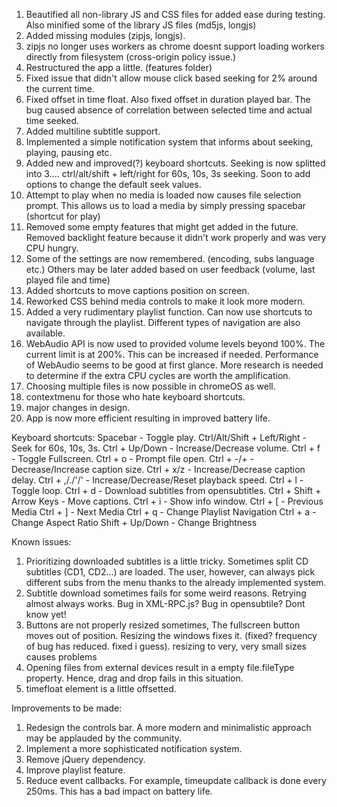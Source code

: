 1. Beautified all non-library JS and CSS files for added ease during testing. Also minified some of the library JS files (md5js, longjs)
2. Added missing modules (zipjs, longjs).
3. zipjs no longer uses workers as chrome doesnt support loading workers directly from filesystem (cross-origin policy issue.)
4. Restructured the app a little. (features folder)
5. Fixed issue that didn't allow mouse click based seeking for 2% around the current time.
6. Fixed offset in time float. Also fixed offset in duration played bar. The bug caused absence of correlation between selected time and actual time seeked.
7. Added multiline subtitle support.
8. Implemented a simple notification system that informs about seeking, playing, pausing etc.
9. Added new and improved(?) keyboard shortcuts. Seeking is now splitted into 3.... ctrl/alt/shift + left/right for 60s, 10s, 3s seeking. Soon to add options to change the default seek values.
10. Attempt to play when no media is loaded now causes file selection prompt. This allows us to load a media by simply pressing spacebar (shortcut for play)
11. Removed some empty features that might get added in the future. Removed backlight feature because it didn't work properly and was very CPU hungry.
12. Some of the settings are now remembered. (encoding, subs language etc.) Others may be later added based on user feedback (volume, last played file and time)
13. Added shortcuts to move captions position on screen.
14. Reworked CSS behind media controls to make it look more modern.
15. Added a very rudimentary playlist function. Can now use shortcuts to navigate through the playlist. Different types of navigation are also available.
16. WebAudio API is now used to provided volume levels beyond 100%. The current limit is at 200%. This can be increased if needed. Performance of WebAudio seems to be good at first glance. More research is needed to determine if the extra CPU cycles are worth the amplification.
17. Choosing multiple files is now possible in chromeOS as well.
18. contextmenu for those who hate keyboard shortcuts.
19. major changes in design.
20. App is now more efficient resulting in improved battery life.

Keyboard shortcuts:
Spacebar - Toggle play.
Ctrl/Alt/Shift + Left/Right - Seek for 60s, 10s, 3s.
Ctrl + Up/Down - Increase/Decrease volume.
Ctrl + f - Toggle Fullscreen.
Ctrl + o - Prompt file open.
Ctrl + -/+ - Decrease/Increase caption size.
Ctrl + x/z - Increase/Decrease caption delay.
Ctrl + ,/./'/' - Increase/Decrease/Reset playback speed.
Ctrl + l - Toggle loop.
Ctrl + d - Download subtitles from opensubtitles.
Ctrl + Shift + Arrow Keys - Move captions.
Ctrl + i - Show info window.
Ctrl + [ - Previous Media
Ctrl + ] - Next Media
Ctrl + q - Change Playlist Navigation
Ctrl + a - Change Aspect Ratio
Shift + Up/Down - Change Brightness

Known issues:
1. Prioritizing downloaded subtitles is a little tricky. Sometimes split CD subtitles (CD1, CD2...) are loaded. The user, however, can always pick different subs from the menu thanks to the already implemented system.
2. Subtitle download sometimes fails for some weird reasons. Retrying almost always works. Bug in XML-RPC.js? Bug in opensubtile? Dont know yet!
3. Buttons are not properly resized sometimes, The fullscreen button moves out of position. Resizing the windows fixes it. (fixed? frequency of bug has reduced. fixed i guess). resizing to very, very small sizes causes problems
4. Opening files from external devices result in a empty file.fileType property. Hence, drag and drop fails in this situation.
5. timefloat element is a little offsetted.

Improvements to be made:
1. Redesign the controls bar. A more modern and minimalistic approach may be applauded by the community.
2. Implement a more sophisticated notification system.
3. Remove jQuery dependency.
4. Improve playlist feature.
5. Reduce event callbacks. For example, timeupdate callback is done every 250ms. This has a bad impact on battery life.